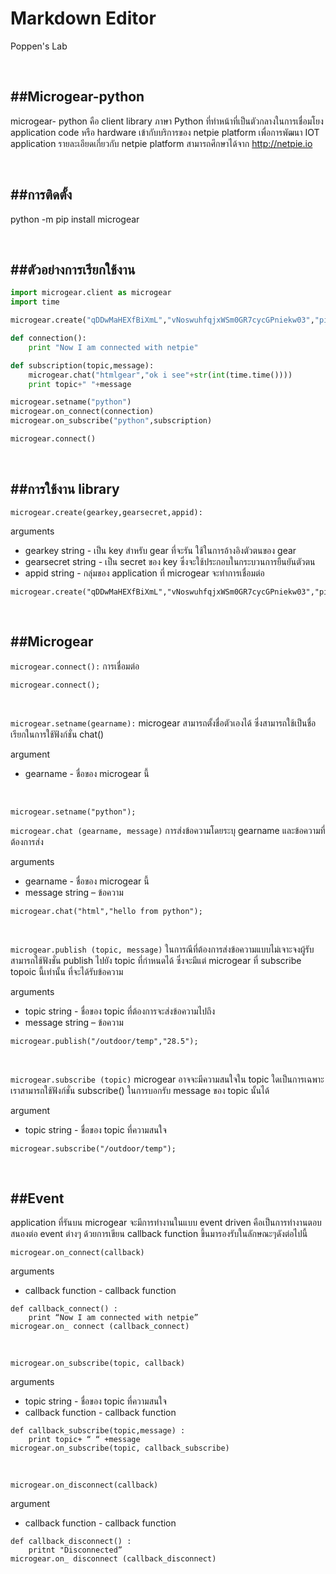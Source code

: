 Markdown Editor
===========
Poppen's Lab

<br />

##Microgear-python
-----------
microgear- python คือ client library ภาษา Python  ที่ทำหน้าที่เป็นตัวกลางในการเชื่อมโยง application code หรือ hardware เข้ากับบริการของ netpie platform เพื่อการพัฒนา IOT application รายละเอียดเกี่ยวกับ netpie platform สามารถศึกษาได้จาก http://netpie.io

<br data-effect="nomal"/>

##การติดตั้ง
-----------
python -m pip install microgear

<br data-effect="nomal"/>

##ตัวอย่างการเรียกใช้งาน
-----------
```python:microgear.py
import microgear.client as microgear
import time

microgear.create("qDDwMaHEXfBiXmL","vNoswuhfqjxWSm0GR7cycGPniekw03","piedemo")

def connection():
	print "Now I am connected with netpie"

def subscription(topic,message):
	microgear.chat("htmlgear","ok i see"+str(int(time.time())))
	print topic+" "+message

microgear.setname("python")
microgear.on_connect(connection)
microgear.on_subscribe("python",subscription)

microgear.connect()
```

<br data-effect="turn"/>

##การใช้งาน library
------------
`microgear.create(gearkey,gearsecret,appid):`

arguments

 * gearkey string - เป็น key สำหรับ gear ที่จะรัน ใช้ในการอ้างอิงตัวตนของ gear
 * gearsecret string - เป็น secret ของ key ซึ่งจะใช้ประกอบในกระบวนการยืนยันตัวตน
 * appid string - กลุ่มของ application ที่ microgear จะทำการเชื่อมต่อ

```python:
microgear.create("qDDwMaHEXfBiXmL","vNoswuhfqjxWSm0GR7cycGPniekw03","piedemo")
```

<br data-effect="turn"/>


##Microgear
---------------

`microgear.connect():` การเชื่อมต่อ

```python:
microgear.connect();
```


<br data-effect="nomal"/>




`microgear.setname(gearname):` microgear สามารถตั้งชื่อตัวเองได้ ซึ่งสามารถใช้เป็นชื่อเรียกในการใช้ฟังก์ชั่น chat()

argument

* gearname - ชื่อของ microgear นี้


<br data-effect="nomal"/>





```python:
microgear.setname("python");
```

`microgear.chat (gearname, message)` การส่งข้อความโดยระบุ gearname และข้อความที่ต้องการส่ง

arguments

* gearname - ชื่อของ microgear นี้
* message string – ข้อความ

```python:
microgear.chat("html","hello from python");
```


<br data-effect="nomal"/>




`microgear.publish (topic, message)` ในการณีที่ต้องการส่งข้อความแบบไม่เจาะจงผู้รับ สามารถใช้ฟังชั่น publish ไปยัง topic ที่กำหนดได้ ซึ่งจะมีแต่ microgear ที่ subscribe topoic นี้เท่านั้น ที่จะได้รับข้อความ

arguments

* topic string - ชื่อของ topic ที่ต้องการจะส่งข้อความไปถึง
* message string – ข้อความ

```python:
microgear.publish("/outdoor/temp","28.5");
```

<br data-effect="nomal"/>


`microgear.subscribe (topic)` microgear อาจจะมีความสนใจใน topic ใดเป็นการเฉพาะ เราสามารถใช้ฟังก์ชั่น subscribe() ในการบอกรับ message ของ topic นั้นได้

argument

* topic string - ชื่อของ topic ที่ความสนใจ



```python:
microgear.subscribe("/outdoor/temp");
```

<br data-effect="nomal"/>

##Event
---------------
application ที่รันบน microgear จะมีการทำงานในแบบ event driven คือเป็นการทำงานตอบสนองต่อ event ต่างๆ ด้วยการเขียน callback function ขึ้นมารองรับในลักษณะๆดังต่อไปนี้

`microgear.on_connect(callback)`

arguments

* callback function - callback function


```python:
def callback_connect() :
	print “Now I am connected with netpie”
microgear.on_ connect (callback_connect)
```

<br data-effect="nomal"/>


`microgear.on_subscribe(topic, callback)`

arguments

* topic string - ชื่อของ topic ที่ความสนใจ
* callback function - callback function


```python:
def callback_subscribe(topic,message) :
	print topic+ “ “ +message
microgear.on_subscribe(topic, callback_subscribe)
```

<br data-effect="nomal"/>


`microgear.on_disconnect(callback)`

argument


* callback function - callback function


```python:
def callback_disconnect() :
	pritnt "Disconnected”
microgear.on_ disconnect (callback_disconnect)

```

<br data-effect="nomal"/>



